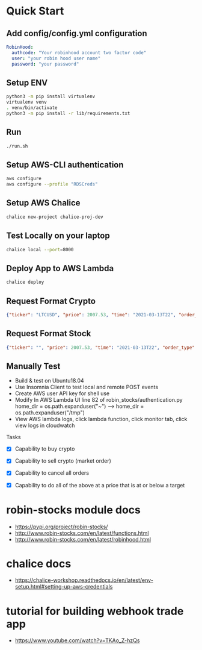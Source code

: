 # Quick Start

## Add config/config.yml configuration
```yaml
RobinHood:
  authcode: "Your robinhood account two factor code"
  user: "your robin hood user name"
  password: "your password"
```

## Setup ENV
```bash
python3 -m pip install virtualenv
virtualenv venv
. venv/bin/activate
python3 -m pip install -r lib/requirements.txt
```

## Run
```bash
./run.sh
```

## Setup AWS-CLI authentication
```bash
aws configure
aws configure --profile "RDSCreds"
```

## Setup AWS Chalice
```bash
chalice new-project chalice-proj-dev
```

## Test Locally on your laptop
```bash
chalice local --port=8000
```

## Deploy App to AWS Lambda
```bash
chalice deploy
```

## Request Format Crypto
```json
{"ticker": "LTCUSD", "price": 2007.53, "time": "2021-03-13T22", "order_type": "stop_loss"}
```

## Request Format Stock
```json
{"ticker": "", "price": 2007.53, "time": "2021-03-13T22", "order_type": "stop_loss"}
```

## Manually Test
- Build & test on Ubuntu18.04
- Use Insomnia Client to test local and remote POST events
- Create AWS user API key for shell use
- Modify In AWS Lambda UI line 82 of robin_stocks/authentication.py  home_dir = os.path.expanduser("~") --> home_dir = os.path.expanduser("/tmp")
- View AWS lambda logs, click lambda function, click monitor tab, click view logs in cloudwatch

Tasks
- [x] Capability to buy crypto
- [x] Capability to sell crypto (market order)
- [x] Capability to cancel all orders
- [x] Capability to do all of the above at a price that is at or below a target


# robin-stocks module docs
- https://pypi.org/project/robin-stocks/
- http://www.robin-stocks.com/en/latest/functions.html
- http://www.robin-stocks.com/en/latest/robinhood.html

# chalice docs
- https://chalice-workshop.readthedocs.io/en/latest/env-setup.html#setting-up-aws-credentials

# tutorial for building webhook trade app
- https://www.youtube.com/watch?v=TKAo_Z-hzQs
